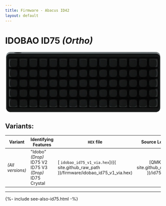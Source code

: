 ```yaml
---
title: Firmware - Abacus ID42
layout: default
---
```


# IDOBAO ID75 *(Ortho)* 

<img src="../assets/img/idobao-id75.png" height="200" width="auto" style="display:block;margin-left:auto;margin-right:auto;">

## Variants:

| Variant          | Identifying Features | `HEX` file | Source Location |
|------------------|----------------------|------------|:---------------:|
| *(All versions)* | "Idobo" *(Drop)*<br>ID75 V2<br>ID75 V3 *(Drop)*<br>ID75 Crystal | [<i class="fas fa-microchip"></i> `idobao_id75_v1_via.hex`]({{ site.github_raw_path }}/firmware/idobao_id75_v1_via.hex) | [QMK]({{ site.github_qmk_path }}/id75/v1) |

---

{%- include see-also-id75.html -%}
